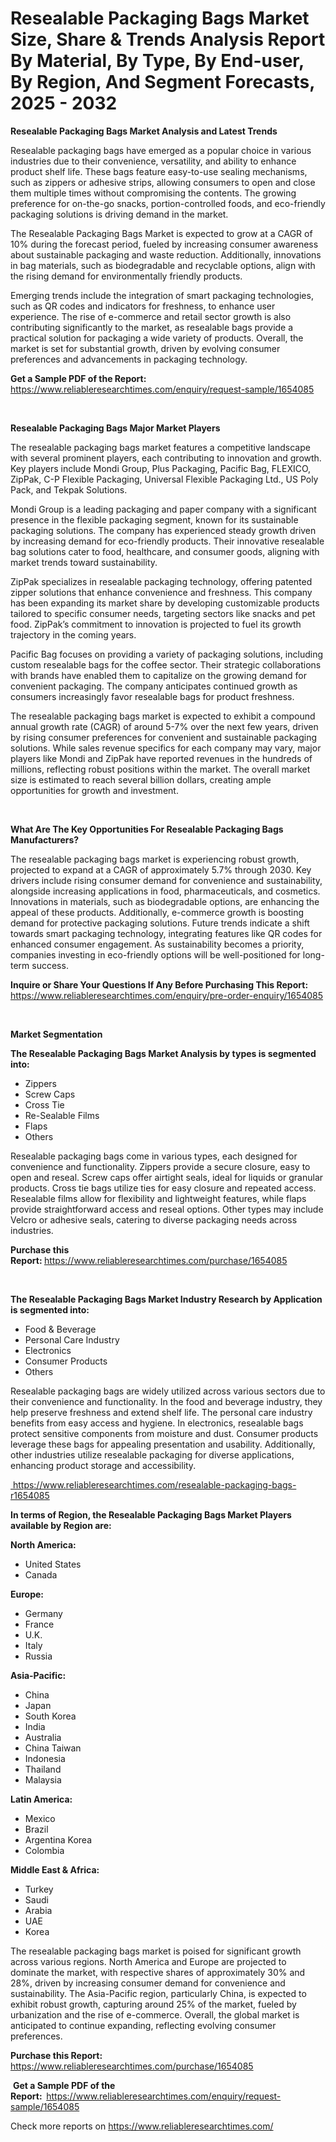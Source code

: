 <p><h1>Resealable Packaging Bags Market Size, Share & Trends Analysis Report By Material, By Type, By End-user, By Region, And Segment Forecasts, 2025 - 2032</h1></p><p><strong>Resealable Packaging Bags Market Analysis and Latest Trends</strong></p>
<p><p>Resealable packaging bags have emerged as a popular choice in various industries due to their convenience, versatility, and ability to enhance product shelf life. These bags feature easy-to-use sealing mechanisms, such as zippers or adhesive strips, allowing consumers to open and close them multiple times without compromising the contents. The growing preference for on-the-go snacks, portion-controlled foods, and eco-friendly packaging solutions is driving demand in the market.</p><p>The Resealable Packaging Bags Market is expected to grow at a CAGR of 10% during the forecast period, fueled by increasing consumer awareness about sustainable packaging and waste reduction. Additionally, innovations in bag materials, such as biodegradable and recyclable options, align with the rising demand for environmentally friendly products.</p><p>Emerging trends include the integration of smart packaging technologies, such as QR codes and indicators for freshness, to enhance user experience. The rise of e-commerce and retail sector growth is also contributing significantly to the market, as resealable bags provide a practical solution for packaging a wide variety of products. Overall, the market is set for substantial growth, driven by evolving consumer preferences and advancements in packaging technology.</p></p>
<p><strong>Get a Sample PDF of the Report:&nbsp;</strong> <a href="https://www.reliableresearchtimes.com/enquiry/request-sample/1654085?utm_campaign=3184&utm_medium=2&utm_source=Github&utm_content=ia&utm_term=07032025&utm_id=resealable-packaging-bags">https://www.reliableresearchtimes.com/enquiry/request-sample/1654085</a></p>
<p>&nbsp;</p>
<p><strong>Resealable Packaging Bags Major Market Players</strong></p>
<p><p>The resealable packaging bags market features a competitive landscape with several prominent players, each contributing to innovation and growth. Key players include Mondi Group, Plus Packaging, Pacific Bag, FLEXICO, ZipPak, C-P Flexible Packaging, Universal Flexible Packaging Ltd., US Poly Pack, and Tekpak Solutions.</p><p>Mondi Group is a leading packaging and paper company with a significant presence in the flexible packaging segment, known for its sustainable packaging solutions. The company has experienced steady growth driven by increasing demand for eco-friendly products. Their innovative resealable bag solutions cater to food, healthcare, and consumer goods, aligning with market trends toward sustainability.</p><p>ZipPak specializes in resealable packaging technology, offering patented zipper solutions that enhance convenience and freshness. This company has been expanding its market share by developing customizable products tailored to specific consumer needs, targeting sectors like snacks and pet food. ZipPak’s commitment to innovation is projected to fuel its growth trajectory in the coming years.</p><p>Pacific Bag focuses on providing a variety of packaging solutions, including custom resealable bags for the coffee sector. Their strategic collaborations with brands have enabled them to capitalize on the growing demand for convenient packaging. The company anticipates continued growth as consumers increasingly favor resealable bags for product freshness.</p><p>The resealable packaging bags market is expected to exhibit a compound annual growth rate (CAGR) of around 5-7% over the next few years, driven by rising consumer preferences for convenient and sustainable packaging solutions. While sales revenue specifics for each company may vary, major players like Mondi and ZipPak have reported revenues in the hundreds of millions, reflecting robust positions within the market. The overall market size is estimated to reach several billion dollars, creating ample opportunities for growth and investment.</p></p>
<p>&nbsp;</p>
<p><strong>What Are The Key Opportunities For Resealable Packaging Bags Manufacturers?</strong></p>
<p><p>The resealable packaging bags market is experiencing robust growth, projected to expand at a CAGR of approximately 5.7% through 2030. Key drivers include rising consumer demand for convenience and sustainability, alongside increasing applications in food, pharmaceuticals, and cosmetics. Innovations in materials, such as biodegradable options, are enhancing the appeal of these products. Additionally, e-commerce growth is boosting demand for protective packaging solutions. Future trends indicate a shift towards smart packaging technology, integrating features like QR codes for enhanced consumer engagement. As sustainability becomes a priority, companies investing in eco-friendly options will be well-positioned for long-term success.</p></p>
<p><strong>Inquire or Share Your Questions If Any Before Purchasing This Report:</strong> <a href="https://www.reliableresearchtimes.com/enquiry/pre-order-enquiry/1654085?utm_campaign=3184&utm_medium=2&utm_source=Github&utm_content=ia&utm_term=07032025&utm_id=resealable-packaging-bags">https://www.reliableresearchtimes.com/enquiry/pre-order-enquiry/1654085</a></p>
<p>&nbsp;</p>
<p><strong>Market Segmentation</strong></p>
<p><strong>The Resealable Packaging Bags Market Analysis by types is segmented into:</strong></p>
<p><ul><li>Zippers</li><li>Screw Caps</li><li>Cross Tie</li><li>Re-Sealable Films</li><li>Flaps</li><li>Others</li></ul></p>
<p><p>Resealable packaging bags come in various types, each designed for convenience and functionality. Zippers provide a secure closure, easy to open and reseal. Screw caps offer airtight seals, ideal for liquids or granular products. Cross tie bags utilize ties for easy closure and repeated access. Resealable films allow for flexibility and lightweight features, while flaps provide straightforward access and reseal options. Other types may include Velcro or adhesive seals, catering to diverse packaging needs across industries.</p></p>
<p><strong>Purchase this Report:&nbsp;</strong><a href="https://www.reliableresearchtimes.com/purchase/1654085?utm_campaign=3184&utm_medium=2&utm_source=Github&utm_content=ia&utm_term=07032025&utm_id=resealable-packaging-bags">https://www.reliableresearchtimes.com/purchase/1654085</a></p>
<p>&nbsp;</p>
<p><strong>The Resealable Packaging Bags Market Industry Research by Application is segmented into:</strong></p>
<p><ul><li>Food & Beverage</li><li>Personal Care Industry</li><li>Electronics</li><li>Consumer Products</li><li>Others</li></ul></p>
<p><p>Resealable packaging bags are widely utilized across various sectors due to their convenience and functionality. In the food and beverage industry, they help preserve freshness and extend shelf life. The personal care industry benefits from easy access and hygiene. In electronics, resealable bags protect sensitive components from moisture and dust. Consumer products leverage these bags for appealing presentation and usability. Additionally, other industries utilize resealable packaging for diverse applications, enhancing product storage and accessibility.</p></p>
<p><a href="https://www.reliableresearchtimes.com/resealable-packaging-bags-r1654085?utm_campaign=3184&utm_medium=2&utm_source=Github&utm_content=ia&utm_term=07032025&utm_id=resealable-packaging-bags">&nbsp;https://www.reliableresearchtimes.com/resealable-packaging-bags-r1654085</a></p>
<p><strong>In terms of Region, the Resealable Packaging Bags Market Players available by Region are:</strong></p>
<p>
    <p> <strong> North America: </strong>
        <ul>
            <li>United States</li>
            <li>Canada</li>
        </ul>
        </p> 
    <p> <strong> Europe: </strong>
        <ul>
            <li>Germany</li>
            <li>France</li>
            <li>U.K.</li>
            <li>Italy</li>
            <li>Russia</li>
        </ul>
        </p> 
    <p> <strong> Asia-Pacific: </strong>
        <ul>
            <li>China</li>
            <li>Japan</li>
            <li>South Korea</li>
            <li>India</li>
            <li>Australia</li>
            <li>China Taiwan</li>
            <li>Indonesia</li>
            <li>Thailand</li>
            <li>Malaysia</li>
        </ul>
        </p> 
    <p> <strong> Latin America: </strong>
        <ul>
            <li>Mexico</li>
            <li>Brazil</li>
            <li>Argentina Korea</li>
            <li>Colombia</li>
        </ul>
        </p> 
    <p> <strong> Middle East & Africa: </strong>
        <ul>
            <li>Turkey</li>
            <li>Saudi</li>
            <li>Arabia</li>
            <li>UAE</li>
            <li>Korea</li>
        </ul>
    </p>
    </p>
<p><p>The resealable packaging bags market is poised for significant growth across various regions. North America and Europe are projected to dominate the market, with respective shares of approximately 30% and 28%, driven by increasing consumer demand for convenience and sustainability. The Asia-Pacific region, particularly China, is expected to exhibit robust growth, capturing around 25% of the market, fueled by urbanization and the rise of e-commerce. Overall, the global market is anticipated to continue expanding, reflecting evolving consumer preferences.</p></p>
<p><strong>Purchase this Report: </strong><a href="https://www.reliableresearchtimes.com/purchase/1654085?utm_campaign=3184&utm_medium=2&utm_source=Github&utm_content=ia&utm_term=07032025&utm_id=resealable-packaging-bags">https://www.reliableresearchtimes.com/purchase/1654085</a></p>
<p>&nbsp;<strong>Get a Sample PDF of the Report:&nbsp;&nbsp;</strong><a href="https://www.reliableresearchtimes.com/enquiry/request-sample/1654085?utm_campaign=3184&utm_medium=2&utm_source=Github&utm_content=ia&utm_term=07032025&utm_id=resealable-packaging-bags">https://www.reliableresearchtimes.com/enquiry/request-sample/1654085</a></p>
<p><strong></strong></p>
<p>Check more reports on <a href="https://www.reliableresearchtimes.com/?utm_campaign=3184&utm_medium=2&utm_source=Github&utm_content=ia&utm_term=07032025&utm_id=resealable-packaging-bags">https://www.reliableresearchtimes.com/</a></p>